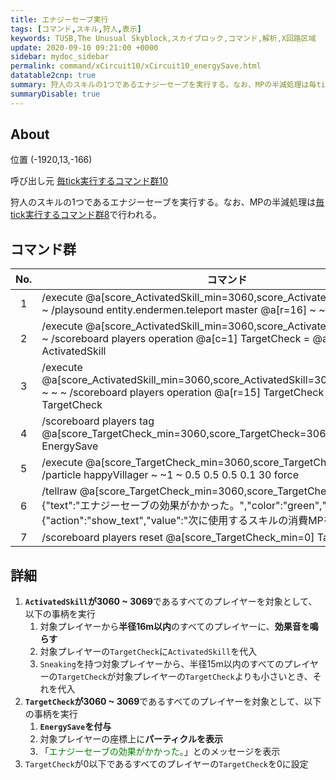 ```yaml
---
title: エナジーセーブ実行
tags: [コマンド,スキル,狩人,表示]
keywords: TUSB,The Unusual Skyblock,スカイブロック,コマンド,解析,X回路区域
update: 2020-09-10 09:21:00 +0000
sidebar: mydoc_sidebar
permalink: command/xCircuit10/xCircuit10_energySave.html
datatable2cnp: true
summary: 狩人のスキルの1つであるエナジーセーブを実行する。なお、MPの半減処理は毎tick実行するコマンド群8で行われる。
summaryDisable: true
---
```


## About

<span class="tagYellow">位置</span> (-1920,13,-166)

<span class="tagBlack">呼び出し元</span> [毎tick実行するコマンド群10]({{site.baseurl}}/command/xCircuit10/xCircuit10_command.html)

狩人のスキルの1つであるエナジーセーブを実行する。なお、MPの半減処理は[毎tick実行するコマンド群8]({{site.baseurl}}/command/xCircuit8/xCircuit8_command.html)で行われる。


## コマンド群

<div class="datatabel2cnp-begin"></div>

|No.|コマンド|
|:-:|-|
|1|/execute @a[score_ActivatedSkill_min=3060,score_ActivatedSkill=3069] ~ ~ ~ /playsound entity.endermen.teleport master @a[r=16] ~ ~ ~ 1 1.4 0|
|2|/execute @a[score_ActivatedSkill_min=3060,score_ActivatedSkill=3069] ~ ~ ~ /scoreboard players operation @a[c=1] TargetCheck = @a[c=1] ActivatedSkill|
|3|/execute @a[score_ActivatedSkill_min=3060,score_ActivatedSkill=3069,tag=Sneaking] ~ ~ ~ /scoreboard players operation @a[r=15] TargetCheck > @a[c=1] TargetCheck|
|4|/scoreboard players tag @a[score_TargetCheck_min=3060,score_TargetCheck=3069] add EnergySave|
|5|/execute @a[score_TargetCheck_min=3060,score_TargetCheck=3069] ~ ~ ~ /particle happyVillager ~ ~1 ~ 0.5 0.5 0.5 0.1 30 force|
|6|/tellraw @a[score_TargetCheck_min=3060,score_TargetCheck=3069] {"text":"エナジーセーブの効果がかかった。","color":"green","hoverEvent":{"action":"show_text","value":"次に使用するスキルの消費MPを半減する。"}}|
|7|/scoreboard players reset @a[score_TargetCheck_min=0] TargetCheck|

<div class="datatabel2cnp-end"></div>

## 詳細

1. **`ActivatedSkill`が3060 ~ 3069**であるすべてのプレイヤーを対象として、以下の事柄を実行
   1. 対象プレイヤーから**半径16m以内**のすべてのプレイヤーに、**効果音を鳴らす**
   2. 対象プレイヤーの`TargetCheck`に`ActivatedSkill`を代入
   3. `Sneaking`を持つ対象プレイヤーから、半径15m以内のすべてのプレイヤーの`TargetCheck`が対象プレイヤーの`TargetCheck`よりも小さいとき、それを代入
2. **`TargetCheck`が3060 ~ 3069**であるすべてのプレイヤーを対象として、以下の事柄を実行
   1. **`EnergySave`を付与**
   2. 対象プレイヤーの座標上に**パーティクルを表示**
   3. 「<span style="color:green;" data-toggle="tooltip" data-original-title="{{site.data.glossary.energySaveMesage}}">エナジーセーブの効果がかかった。</span>」とのメッセージを表示
3. `TargetCheck`が0以下であるすべてのプレイヤーの`TargetCheck`を0に設定
